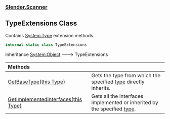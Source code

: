 ### [Slender.Scanner](Slender.Scanner.md 'Slender.Scanner')

## TypeExtensions Class

Contains [System.Type](https://docs.microsoft.com/en-us/dotnet/api/System.Type 'System.Type') extension methods.

```csharp
internal static class TypeExtensions
```

Inheritance [System.Object](https://docs.microsoft.com/en-us/dotnet/api/System.Object 'System.Object') &#129106; TypeExtensions

| Methods | |
| :--- | :--- |
| [GetBaseType(this Type)](Slender.Scanner.TypeExtensions.GetBaseType(thisSystem.Type).md 'Slender.Scanner.TypeExtensions.GetBaseType(this System.Type)') | Gets the type from which the specified [type](Slender.Scanner.TypeExtensions.GetBaseType(thisSystem.Type).md#Slender.Scanner.TypeExtensions.GetBaseType(thisSystem.Type).type 'Slender.Scanner.TypeExtensions.GetBaseType(this System.Type).type') directly inherits. |
| [GetImplementedInterfaces(this Type)](Slender.Scanner.TypeExtensions.GetImplementedInterfaces(thisSystem.Type).md 'Slender.Scanner.TypeExtensions.GetImplementedInterfaces(this System.Type)') | Gets all the interfaces implemented or inherited by the specified [type](Slender.Scanner.TypeExtensions.GetImplementedInterfaces(thisSystem.Type).md#Slender.Scanner.TypeExtensions.GetImplementedInterfaces(thisSystem.Type).type 'Slender.Scanner.TypeExtensions.GetImplementedInterfaces(this System.Type).type'). |
